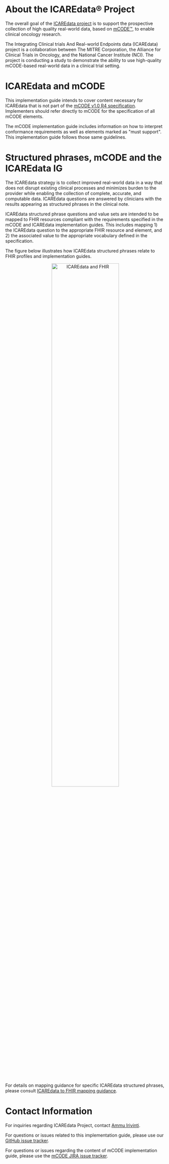 <style type="text/css">
  .img-container {
      text-align: center;
      display: block;
    }
</style>

<div xmlns="http://www.w3.org/1999/xhtml" xmlns:xsi="http://www.w3.org/2001/XMLSchema-instance" xsi:schemaLocation="http://hl7.org/fhir ../../input-cache/schemas-r5/fhir-single.xsd">


<h1>About the ICAREdata&reg; Project</h1>

<p>The overall goal of the <a href="http://icaredata.org/" target="_blank">ICAREdata project</a> is to support the prospective collection of high quality real-world data, based on <a href="http://mcodeinitiative.org" target="_blank">mCODE&trade;</a>, to enable clinical oncology research.</p>

<p>The Integrating Clinical trials And Real-world Endpoints data (ICAREdata) project is a collaboration between The MITRE Corporation, the Alliance for Clinical Trials in Oncology, and the National Cancer Institute (NCI). The project is conducting a study to demonstrate the ability to use high-quality mCODE-based real-world data in a clinical trial setting.</p>

<h1>ICAREdata and mCODE</h1>

<p>This implementation guide intends to cover content necessary for ICAREdata that is not part of the <a href="http://standardhealthrecord.org/guides/mcode/" target="_blank">mCODE v1.0 R4 specification</a>. Implementers should refer directly to mCODE for the specification of all mCODE elements.</p>
<p>The mCODE implementation guide includes information on how to interpret conformance requirements as well as elements marked as "must support". This implementation guide follows those same guidelines.</p>

<h1>Structured phrases, mCODE and the ICAREdata IG</h1>

<p>The ICAREdata strategy is to collect improved real-world data in a way that does not disrupt existing clinical processes and minimizes burden to the provider while enabling the collection of complete, accurate, and computable data. ICAREdata questions are answered by clinicians with the results appearing as structured phrases in the clinical note.</p>

<p>ICAREdata structured phrase questions and value sets are intended to be mapped to FHIR resources compliant with the requirements specified in the mCODE and ICAREdata implementation guides. This includes mapping 1) the ICAREdata question to the appropriate FHIR resource and element, and 2) the associated value to the appropriate vocabulary defined in the specification.</p>

<p>The figure below illustrates how ICAREdata structured phrases relate to FHIR profiles and implementation guides.</p>
<span class="img-container">
    <img src="icaredata_fhir.png" alt="ICAREdata and FHIR" width="65%">
</span>
<p>&nbsp;</p>

<p>For details on mapping guidance for specific ICAREdata structured phrases, please consult <a href="mapping_guidance.html"> ICAREdata to FHIR mapping guidance</a>.</p>
<!--
<h1>Known Issues and Limitations</h1>
<p>The profiles in this implementation guide may have dependencies on content in other implementation guides, namely mCODE. These dependencies may not always resolve in the profile.</p>
-->

<h1><a name="Contacts"></a>Contact Information</h1>

<p>For inquiries regarding ICAREdata Project, contact <a href="mailto:sirivinti@mitre.org">Ammu Irivinti</a>.</p>
<p>For questions or issues related to this implementation guide, please use our <a href="https://github.com/standardhealth/fsh-icare/issues">GitHub issue tracker</a>.</p>
<p>For questions or issues regarding the content of mCODE implementation guide, please use the <a href="https://standardhealthrecord.atlassian.net/projects/MCODE/issues/">mCODE JIRA issue tracker</a>.</p>
    
   </div>
